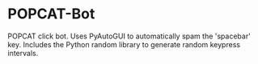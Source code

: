 # POPCAT-Bot
POPCAT click bot. Uses PyAutoGUI to automatically spam the 'spacebar' key. Includes the Python random library to generate random keypress intervals.
